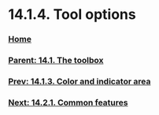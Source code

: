 # 14.1.4. Tool options

### [Home](./00-home.md)
### [Parent: 14.1. The toolbox](./14-01-00-the-toolbox.md)
### [Prev: 14.1.3. Color and indicator area](./14-01-03-00-color-and-indicator-area.md)
### [Next: 14.2.1. Common features](./14-02-01-common-features.md)
